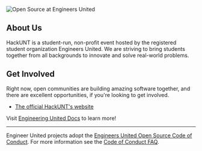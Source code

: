 ![Open Source at Engineers United](https://avatars.githubusercontent.com/u/92074530)

## About Us

HackUNT is a student-run, non-profit event hosted by the registered student organization Engineers United. We are striving to bring students together from all backgrounds to innovate and solve real-world problems.

## Get Involved

Right now, open communities are building amazing software together, and there are excellent opportunities, if you're looking to get involved.

* [The official HackUNT's website](https://github.com/Engineers-United/Website)

Visit [Engineering United Docs](https://engineers-united.github.io) to learn more!

----

Engineer United projects adopt the [Engineers United Open Source Code of Conduct](https://engineers-united.github.io/codeofconduct/). For more information see the [Code of Conduct FAQ](https://engineers-united.github.io/codeofconduct/faq/).
